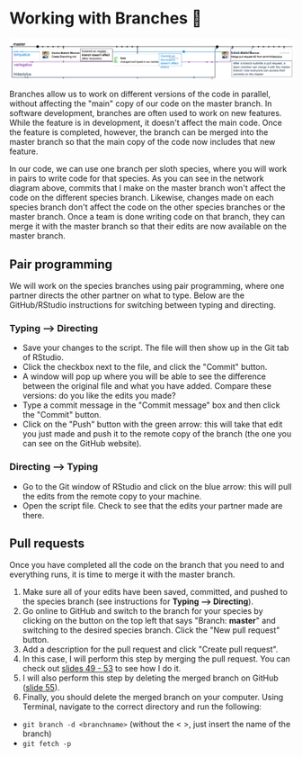 # Working with Branches :tanabata_tree:

![alt text|10%](branching_diagram.png)

Branches allow us to work on different versions of the code in parallel, without affecting the "main" copy of our code on the master branch. In software development, branches are often used to work on new features. While the feature is in development, it doesn't affect the main code. Once the feature is completed, however, the branch can be merged into the master branch so that the main copy of the code now includes that new feature.

In our code, we can use one branch per sloth species, where you will work in pairs to write code for that species. As you can see in the network diagram above, commits that I make on the master branch won't affect the code on the different species branch. Likewise, changes made on each species branch don't affect the code on the other species branches or the master branch. Once a team is done writing code on that branch, they can merge it with the master branch so that their edits are now available on the master branch.

## Pair programming

We will work on the species branches using pair programming, where one partner directs the other partner on what to type. Below are the GitHub/RStudio instructions for switching between typing and directing.

### Typing --> Directing

+ Save your changes to the script. The file will then show up in the Git tab of RStudio.
+ Click the checkbox next to the file, and click the "Commit" button.
+ A window will pop up where you will be able to see the difference between the original file and what you have added. Compare these versions: do you like the edits you made?
+ Type a commit message in the "Commit message" box and then click the "Commit" button.
+ Click on the "Push" button with the green arrow: this will take that edit you just made and push it to the remote copy of the branch (the one you can see on the GitHub website).

### Directing --> Typing

+ Go to the Git window of RStudio and click on the blue arrow: this will pull the edits from the remote copy to your machine.
+ Open the script file. Check to see that the edits your partner made are there.

## Pull requests

Once you have completed all the code on the branch that you need to and everything runs, it is time to merge it with the master branch.

1. Make sure all of your edits have been saved, committed, and pushed to the species branch (see instructions for **Typing --> Directing**).
2. Go online to GitHub and switch to the branch for your species by clicking on the button on the top left that says "Branch: **master**" and switching to the desired species branch. Click the "New pull request" button.
3. Add a description for the pull request and click "Create pull request".
4. In this case, I will perform this step by merging the pull request. You can check out [slides 49 - 53](https://github.com/jtr13/codehelp/blob/master/GitHubWorkflowPt2.pdf) to see how I do it.
5. I will also perform this step by deleting the merged branch on GitHub ([slide 55](https://github.com/jtr13/codehelp/blob/master/GitHubWorkflowPt2.pdf)).
6. Finally, you should delete the merged branch on your computer. Using Terminal, navigate to the correct directory and run the following:
  + `git branch -d <branchname>` (without the < >, just insert the name of the branch)
  + `git fetch -p`
